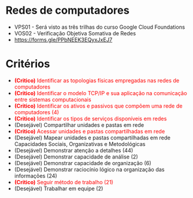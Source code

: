 # Redes de computadores
- VPS01 - Será visto as três trilhas do curso Google Cloud Foundations
- VOS02 - Verificação Objetiva Somativa de Redes
- https://forms.gle/PPbNEEK3EQyxJxEJ7

# Critérios
- <font color="#ff0000"><b>(Critico)</b> Identificar as topologias físicas empregadas nas redes de computadores</font>
- <font color="#ff0000"><b>(Critico)</b> Identificar o modelo TCP/IP e sua aplicação na comunicação entre sistemas computacionais</font>
- <font color="#ff0000"><b>(Critico)</b> Identificar os ativos e passivos que compõem uma rede de computadores (4)</font>
- <font color="#ff0000"><b>(Critico)</b> Identificar os tipos de serviços disponíveis em redes</font>
- (Desejável) Compartilhar unidades e pastas em rede
- <font color="#ff0000"><b>(Critico)</b> Acessar unidades e pastas compartilhadas em rede</font>
- (Desejável) Mapear unidades e pastas compartilhadas em rede Capacidades Sociais, Organizativas e Metodológicas
- (Desejável) Demonstrar atenção a detalhes (44)
- (Desejável) Demonstrar capacidade de análise (2)
- (Desejável) Demonstrar capacidade de organização (6)
- (Desejável) Demonstrar raciocínio lógico na organização das informações (24)
- <font color="#ff0000"><b>(Critico)</b> Seguir método de trabalho (21)</font>
- (Desejável) Trabalhar em equipe (2)